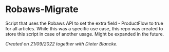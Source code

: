 # Robaws-Migrate
Script that uses the Robaws API to set the extra field - ProductFlow to true for all articles. While this was a specific use case, this repo was created to store this script in case of another usage. Might be expanded in the future.

_Created on 21/09/2022 together with Dieter Blancke._
